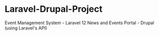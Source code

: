 # Laravel-Drupal-Project

Event Management System - Laravel 12
News and Events Portal - Drupal (using Laravel's API)
